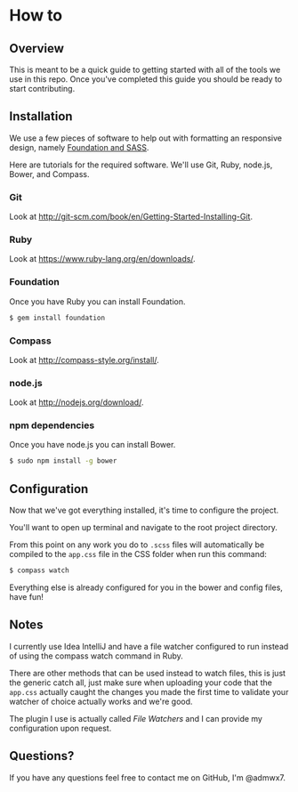 # How to

## Overview

This is meant to be a quick guide to getting started with all of the tools we use in this repo.  Once you've completed
this guide you should be ready to start contributing.

## Installation

We use a few pieces of software to help out with formatting an responsive design, namely [Foundation and SASS](http://foundation.zurb.com/docs/sass.html).

Here are tutorials for the required software. We'll use Git, Ruby, node.js, Bower, and Compass.

### Git

Look at http://git-scm.com/book/en/Getting-Started-Installing-Git.

### Ruby

Look at https://www.ruby-lang.org/en/downloads/.

### Foundation

Once you have Ruby you can install Foundation.

```bash
$ gem install foundation
```

### Compass

Look at http://compass-style.org/install/.

### node.js

Look at http://nodejs.org/download/.

### npm dependencies

Once you have node.js you can install Bower.

```bash
$ sudo npm install -g bower
```

## Configuration

Now that we've got everything installed, it's time to configure the project.

You'll want to open up terminal and navigate to the root project directory.

From this point on any work you do to `.scss` files will automatically be compiled to the `app.css` file in the CSS folder when run this command:

```bash
$ compass watch
```

Everything else is already configured for you in the bower and config files, have fun!

## Notes

I currently use Idea IntelliJ and have a file watcher configured to run instead of using the compass watch command in Ruby.

There are other methods that can be used instead to watch files, this is just the generic catch all, just make sure when uploading your code that the `app.css` actually caught the changes you made the first time to validate your watcher of choice actually works and we're good.

The plugin I use is actually called *File Watchers* and I can provide my configuration upon request.

## Questions?

If you have any questions feel free to contact me on GitHub, I'm @admwx7.
